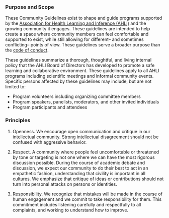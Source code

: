 ### Purpose and Scope
These Community Guidelines exist to shape and guide programs supported by the [Association for Health Learning and Inference (AHLI)](http://ahli.cc) and the growing community it engages. These guidelines are intended to help create a space where community members can feel comfortable and supported to exist, while still allowing for different– and sometimes conflicting– points of view. These guidelines serve a broader purpose than the [code of conduct](codeconduct.html).

These guidelines summarize a thorough, thoughtful, and living internal policy that the AHLI Board of Directors has developed to promote a safe learning and collaborative environment. These guidelines apply to all AHLI programs including scientific meetings and informal community events. Specific persons affected by these guidelines may include, but are not limited to: 

* Program volunteers including organizing committee members
* Program speakers, panelists, moderators, and other invited individuals 
* Program participants and attendees 

### Principles 

1. Openness. We encourage open communication and critique in our intellectual community. Strong intellectual disagreement should not be confused with aggressive behavior. 

2. Respect. A community where people feel uncomfortable or threatened by tone or targeting is not one where we can have the most rigorous discussion possible. During the course of academic debate and discussion, we expect our community to do their best to act in an empathetic fashion, understanding that civility is important in all cultures. We emphasize that critique of ideas or contributions should not turn into personal attacks on persons or identities.

3. Responsibility. We recognize that mistakes will be made in the course of human engagement and we commit to take responsibility for them. This commitment includes listening carefully and respectfully to all complaints, and working to understand how to improve. 
